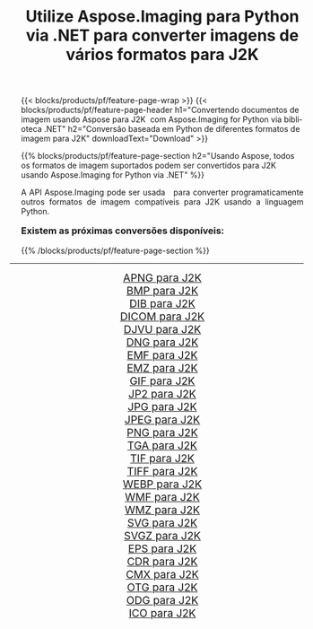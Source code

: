 ﻿---
title: Utilize Aspose.Imaging para Python via .NET para converter imagens de vários formatos para J2K 
weight: 3920
url: /pt/python-net/conversion/to/j2k/ 
lang: pt
langdirlevel: 2
locales: zh-hans,ja,it,ru,de,es,fr,nl,id,lt,pl,pt,vi,tr,ko,zh-hant,ar,hi,th,sv,cs,uk,he
description: Você pode usar Aspose.Imaging para Python via biblioteca .NET para converter de uma variedade de formatos para J2K
---

{{< blocks/products/pf/feature-page-wrap >}}
{{< blocks/products/pf/feature-page-header h1="Convertendo documentos de imagem usando Aspose para J2K  com Aspose.Imaging for Python via biblioteca .NET" h2="Conversão baseada em Python de diferentes formatos de imagem para J2K" downloadText="Download" >}}


{{% blocks/products/pf/feature-page-section  h2="Usando Aspose, todos os formatos de imagem suportados podem ser convertidos para J2K usando Aspose.Imaging for Python via .NET" %}}
<p align=justify>A API Aspose.Imaging pode ser usada   para converter programaticamente outros formatos de imagem compatíveis para J2K usando a linguagem Python.</p>
<h3 style="margin-top:16px;">
Existem as próximas conversões disponíveis:
</h3>
{{% /blocks/products/pf/feature-page-section %}}
<div class="container-fluid productfamilypage bg-gray">
    <div class="convertypes bg-gray agp-content section">
        <div class="container">
		<hr style="margin-left:-20px;"/>
		<div class="row other-converters" style="gap: 10px;font-size: 19px;text-align:center;">
		    <div class='col-md-3 other-converter remove-lp remove-rp'><a href="/imaging/pt/python-net/conversion/apng-to-j2k/" style="padding:15px;">APNG para J2K</a></div>
<div class='col-md-3 other-converter remove-lp remove-rp'><a href="/imaging/pt/python-net/conversion/bmp-to-j2k/" style="padding:15px;">BMP para J2K</a></div>
<div class='col-md-3 other-converter remove-lp remove-rp'><a href="/imaging/pt/python-net/conversion/dib-to-j2k/" style="padding:15px;">DIB para J2K</a></div>
<div class='col-md-3 other-converter remove-lp remove-rp'><a href="/imaging/pt/python-net/conversion/dicom-to-j2k/" style="padding:15px;">DICOM para J2K</a></div>
<div class='col-md-3 other-converter remove-lp remove-rp'><a href="/imaging/pt/python-net/conversion/djvu-to-j2k/" style="padding:15px;">DJVU para J2K</a></div>
<div class='col-md-3 other-converter remove-lp remove-rp'><a href="/imaging/pt/python-net/conversion/dng-to-j2k/" style="padding:15px;">DNG para J2K</a></div>
<div class='col-md-3 other-converter remove-lp remove-rp'><a href="/imaging/pt/python-net/conversion/emf-to-j2k/" style="padding:15px;">EMF para J2K</a></div>
<div class='col-md-3 other-converter remove-lp remove-rp'><a href="/imaging/pt/python-net/conversion/emz-to-j2k/" style="padding:15px;">EMZ para J2K</a></div>
<div class='col-md-3 other-converter remove-lp remove-rp'><a href="/imaging/pt/python-net/conversion/gif-to-j2k/" style="padding:15px;">GIF para J2K</a></div>
<div class='col-md-3 other-converter remove-lp remove-rp'><a href="/imaging/pt/python-net/conversion/jp2-to-j2k/" style="padding:15px;">JP2 para J2K</a></div>
<div class='col-md-3 other-converter remove-lp remove-rp'><a href="/imaging/pt/python-net/conversion/jpg-to-j2k/" style="padding:15px;">JPG para J2K</a></div>
<div class='col-md-3 other-converter remove-lp remove-rp'><a href="/imaging/pt/python-net/conversion/jpeg-to-j2k/" style="padding:15px;">JPEG para J2K</a></div>
<div class='col-md-3 other-converter remove-lp remove-rp'><a href="/imaging/pt/python-net/conversion/png-to-j2k/" style="padding:15px;">PNG para J2K</a></div>
<div class='col-md-3 other-converter remove-lp remove-rp'><a href="/imaging/pt/python-net/conversion/tga-to-j2k/" style="padding:15px;">TGA para J2K</a></div>
<div class='col-md-3 other-converter remove-lp remove-rp'><a href="/imaging/pt/python-net/conversion/tif-to-j2k/" style="padding:15px;">TIF para J2K</a></div>
<div class='col-md-3 other-converter remove-lp remove-rp'><a href="/imaging/pt/python-net/conversion/tiff-to-j2k/" style="padding:15px;">TIFF para J2K</a></div>
<div class='col-md-3 other-converter remove-lp remove-rp'><a href="/imaging/pt/python-net/conversion/webp-to-j2k/" style="padding:15px;">WEBP para J2K</a></div>
<div class='col-md-3 other-converter remove-lp remove-rp'><a href="/imaging/pt/python-net/conversion/wmf-to-j2k/" style="padding:15px;">WMF para J2K</a></div>
<div class='col-md-3 other-converter remove-lp remove-rp'><a href="/imaging/pt/python-net/conversion/wmz-to-j2k/" style="padding:15px;">WMZ para J2K</a></div>
<div class='col-md-3 other-converter remove-lp remove-rp'><a href="/imaging/pt/python-net/conversion/svg-to-j2k/" style="padding:15px;">SVG para J2K</a></div>
<div class='col-md-3 other-converter remove-lp remove-rp'><a href="/imaging/pt/python-net/conversion/svgz-to-j2k/" style="padding:15px;">SVGZ para J2K</a></div>
<div class='col-md-3 other-converter remove-lp remove-rp'><a href="/imaging/pt/python-net/conversion/eps-to-j2k/" style="padding:15px;">EPS para J2K</a></div>
<div class='col-md-3 other-converter remove-lp remove-rp'><a href="/imaging/pt/python-net/conversion/cdr-to-j2k/" style="padding:15px;">CDR para J2K</a></div>
<div class='col-md-3 other-converter remove-lp remove-rp'><a href="/imaging/pt/python-net/conversion/cmx-to-j2k/" style="padding:15px;">CMX para J2K</a></div>
<div class='col-md-3 other-converter remove-lp remove-rp'><a href="/imaging/pt/python-net/conversion/otg-to-j2k/" style="padding:15px;">OTG para J2K</a></div>
<div class='col-md-3 other-converter remove-lp remove-rp'><a href="/imaging/pt/python-net/conversion/odg-to-j2k/" style="padding:15px;">ODG para J2K</a></div>
<div class='col-md-3 other-converter remove-lp remove-rp'><a href="/imaging/pt/python-net/conversion/ico-to-j2k/" style="padding:15px;">ICO para J2K</a></div>
                </div>
        </div>
    </div>
</div>
<br/>

